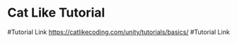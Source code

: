 # Cat Like Tutorial
#Tutorial Link
https://catlikecoding.com/unity/tutorials/basics/
#Tutorial Link 
